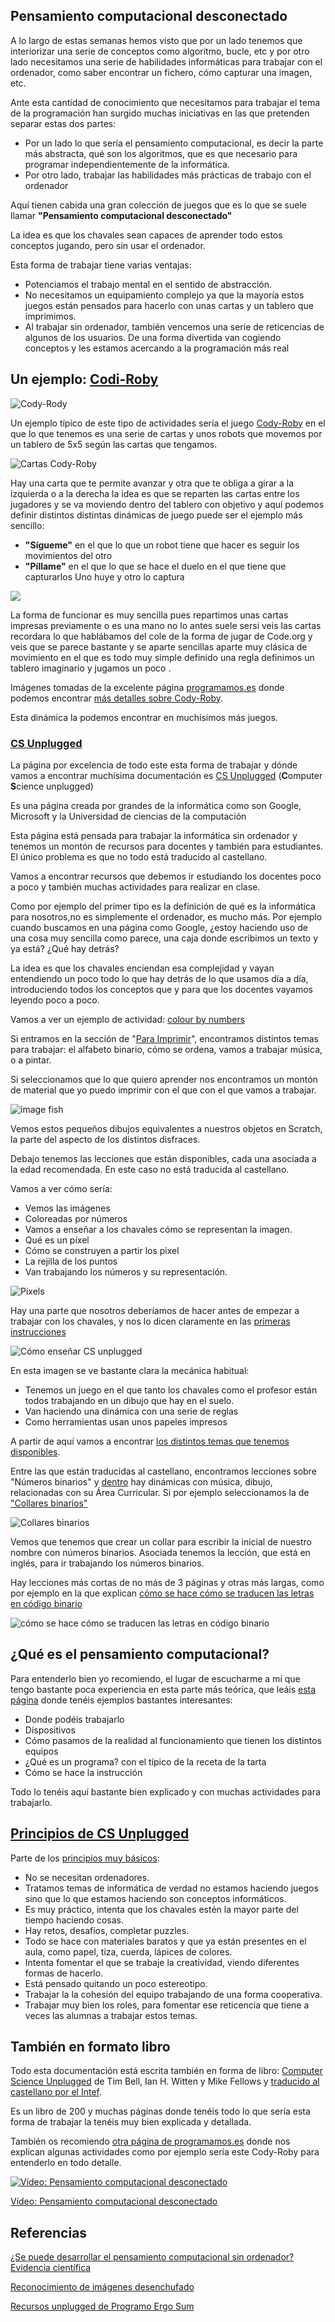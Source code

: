 ## Pensamiento computacional desconectado


A lo largo de estas semanas hemos visto que por un lado tenemos que interiorizar una serie de conceptos como algoritmo, bucle, etc y por otro lado necesitamos una serie de habilidades informáticas para trabajar con el ordenador, como saber encontrar un fichero, cómo capturar una imagen, etc. 

Ante esta cantidad de conocimiento que necesitamos para trabajar el tema de la programación han surgido muchas iniciativas en las que pretenden separar estas dos partes: 

* Por un lado lo que sería el pensamiento computacional, es decir la parte más abstracta, qué son los algoritmos, que es que necesario para programar independientemente de la informática.
* Por otro lado, trabajar las habilidades más prácticas de trabajo con el ordenador 

Aquí tienen cabida una gran colección de juegos que es lo que se suele llamar **"Pensamiento computacional desconectado"** 

La idea es que los chavales sean capaces de aprender todo estos conceptos jugando, pero sin usar el ordenador.

Esta forma de trabajar tiene varias ventajas: 

* Potenciamos el trabajo mental en el sentido de abstracción.  
* No necesitamos un equipamiento complejo ya que la mayoría estos juegos están pensados para hacerlo con unas cartas y un tablero que imprimimos.
* Al trabajar sin ordenador, también vencemos una serie de reticencias de algunos de los usuarios. De una forma divertida van cogiendo conceptos y les estamos acercando a la programación más real

## Un ejemplo: [Codi-Roby](http://www.codeweek.it/cody-roby-en/)

![Cody-Rody](./images/g4247-5-1024x512.png)

Un ejemplo típico de este tipo de actividades sería el juego [Cody-Roby](http://codeweek.it/cody-roby-en/) en el que lo que tenemos es una serie de cartas y unos robots que movemos por un tablero de 5x5 según las cartas que tengamos.

![Cartas Cody-Roby](./images/cartascody.jpeg)

Hay una carta que te permite avanzar y otra que te obliga a girar a la izquierda o a la derecha la idea es que se reparten las cartas entre los jugadores y se va moviendo dentro del tablero con objetivo y aquí podemos definir distintos distintas dinámicas de juego puede ser el ejemplo más sencillo:

* **"Sígueme"** en el que lo que un robot tiene que hacer es seguir los movimientos del otro 
* **"Píllame"**  en el que lo que se hace el duelo en el que tiene que capturarlos Uno huye y otro lo captura 

![](./images/codyRobycompleto-1-400x273.png)

La forma de funcionar es muy sencilla pues repartimos unas cartas impresas previamente o es una mano no lo antes suele sersi veis las cartas recordara lo que hablábamos del cole de la forma de jugar de Code.org y veis que se parece bastante y se aparte sencillas aparte muy clásica de movimiento en el que es todo muy simple definido una regla definimos un tablero imaginario y jugamos un poco .

Imágenes tomadas de la excelente página [programamos.es](https://programamos.es) donde podemos encontrar [más detalles sobre Cody-Roby](http://programamos.es/hack/unplugged/).

Esta dinámica la podemos encontrar en muchísimos más juegos. 


### [CS Unplugged](https://csunplugged.org/)

La página por excelencia de todo este esta forma de trabajar y dónde vamos a encontrar muchísima documentación es [CS Unplugged](https://csunplugged.org/) (**C**omputer **S**cience unplugged) 

Es una página creada por grandes de la informática como son Google, Microsoft y la Universidad de ciencias de la computación 

Esta página está pensada para trabajar la informática sin ordenador y tenemos un montón de recursos para docentes y también para estudiantes. El único problema es que no todo está traducido al castellano. 

Vamos a encontrar recursos que debemos ir estudiando los docentes poco a poco y también muchas actividades para realizar en clase.

Como por ejemplo del primer tipo es la definición de qué es la informática para nosotros,no es simplemente el ordenador, es mucho más. Por ejemplo cuando buscamos en una página como Google, ¿estoy haciendo uso de una cosa muy sencilla como parece, una caja donde escribimos un texto y ya está? ¿Qué hay detrás? 

La idea es que los chavales enciendan esa complejidad y vayan entendiendo un poco todo lo que hay detrás de lo que usamos día a día, introduciendo todos los conceptos que y para que los docentes vayamos leyendo poco a poco.

Vamos a ver un ejemplo de actividad: [colour by numbers](https://csunplugged.org/en/topics/image-representation/unit-plan/colour-by-numbers/)

Si entramos en la sección de "[Para Imprimir](https://csunplugged.org/es/resources/)", encontramos distintos temas para trabajar: el alfabeto binario, cómo se ordena, vamos a trabajar música, o a pintar.

Si seleccionamos que lo que quiero aprender nos encontramos un montón de material que yo puedo imprimir con el que con el que vamos a  trabajar.

![image fish](./images/pixel-painter-image-fish-method-black-white-paper_size-a4.png)

Vemos estos pequeños dibujos equivalentes a nuestros objetos en Scratch, la parte del  aspecto de los distintos disfraces.

Debajo tenemos las lecciones que están disponibles, cada una asociada a la edad recomendada. En este caso no está traducida al castellano. 

Vamos a ver cómo sería: 

* Vemos las imágenes
* Coloreadas por números
* Vamos a enseñar a los chavales cómo se representan la imagen.
* Qué es un píxel 
* Cómo se construyen a partir los pixel
* La rejilla de los puntos
* Van trabajando los números y su representación.

![Pixels](./images/letter-zooming-to-pixels.png)

Hay una parte que nosotros deberíamos de hacer antes de empezar a trabajar con los chavales, y nos lo dicen claramente en las [primeras instrucciones](https://csunplugged.org/es/how-do-i-teach-cs-unplugged/)

![Cómo enseñar CS unplugged](./images/what-is-csu.png)

En esta imagen se ve bastante clara la mecánica habitual:

* Tenemos un juego en el que tanto los chavales como el profesor están todos trabajando en un dibujo que hay en el suelo.
* Van haciendo una dinámica con una serie de reglas
* Como herramientas usan unos papeles impresos

A partir de aquí vamos a encontrar [los distintos temas que tenemos disponibles](https://csunplugged.org/es/topics/).

Entre las que están traducidas al castellano, encontramos lecciones sobre "Números binarios" y [dentro](https://csunplugged.org/es/topics/binary-numbers/) hay dinámicas con música, dibujo, relacionadas con su Área Curricular. Si por ejemplo seleccionamos la de ["Collares binarios"](https://csunplugged.org/es/topics/binary-numbers/integrations/binary-name-necklaces/)

![Collares binarios](./images/col_binary_necklace_copy.png)

Vemos que tenemos que crear un collar para escribir la inicial de nuestro nombre con números binarios. Asociada tenemos la lección, que está en inglés, para ir trabajando los números binarios.

Hay lecciones más cortas de no más de 3 páginas y otras más largas, como por ejemplo en la que explican [cómo se hace cómo se traducen las letras en código binario](https://csunplugged.org/en/topics/binary-numbers/unit-plan/codes-for-letters-using-binary-representation/) 

![cómo se hace cómo se traducen las letras en código binario](./images/col_binary_robot_boy_convo.png)


## ¿Qué es el pensamiento computacional?

Para entenderlo bien yo recomiendo, el lugar de escucharme a mí que tengo bastante poca experiencia en esta parte más teórica, que leáis [esta página](https://csunplugged.org/es/computational-thinking/) donde tenéis ejemplos bastantes interesantes:

* Donde podéis trabajarlo
* Dispositivos
* Cómo pasamos de la realidad al funcionamiento que tienen los distintos equipos
* ¿Qué es un programa? con el típico de la receta de la tarta
* Cómo se hace la instrucción 

Todo lo tenéis aquí bastante bien explicado y con muchas actividades para trabajarlo.

## [Principios de CS Unplugged](https://csunplugged.org/es/principles/)

Parte de los [principios muy básicos](https://csunplugged.org/es/principles/):

* No se necesitan ordenadores. 
* Tratamos temas de informática de verdad no estamos haciendo juegos sino que lo que estamos haciendo son conceptos informáticos. 
* Es muy práctico, intenta que los chavales estén la mayor parte del tiempo haciendo cosas. 
* Hay retos, desafíos, completar puzzles.
* Todo se hace con materiales baratos y que ya están presentes en el aula, como papel, tiza, cuerda, lápices de colores.
* Intenta fomentar el que se trabaje la creatividad, viendo diferentes formas  de hacerlo.
* Está pensado quitando un poco estereotipo. 
* Trabajar la la cohesión del equipo trabajando de una forma cooperativa.
* Trabajar muy bien los roles, para fomentar ese reticencia que tiene a veces las alumnas a trabajar estos temas.

## También en formato libro

Todo esta documentación está escrita también en forma de libro: [Computer Science Unplugged](https://classic.csunplugged.org/wp-content/uploads/2014/12/unpluggedTeachersDec2008-Spanish-master-ar-12182008.pdf) de Tim Bell, Ian H. Witten y Mike Fellows y [traducido al castellano por el Intef](http://code.intef.es/computer-science-unplugged/). 

Es un libro de 200 y muchas páginas donde tenéis todo lo que sería esta forma de trabajar la tenéis muy bien explicada y detallada.

También os recomiendo [otra página de programamos.es](http://programamos.es/hack/unplugged/) donde nos explican algunas actividades como por ejemplo sería este Cody-Roby para entenderlo en todo detalle.

[![Vídeo: Pensamiento computacional desconectado](https://img.youtube.com/vi/zE_8EhmpoYE/0.jpg)](https://youtu.be/zE_8EhmpoYE)


[Vídeo: Pensamiento computacional desconectado](https://youtu.be/zE_8EhmpoYE)


## Referencias

[¿Se puede desarrollar el pensamiento computacional sin ordenador? Evidencia científica](https://intef.es/Noticias/se-puede-desarrollar-el-pensamiento-computacional-sin-ordenador-evidencia-cientifica/)


[Reconocimiento de imágenes desenchufado](http://code.intef.es/crea-tu-actividad-desenchufada-para-reconocimiento-de-imagenes-utilizando-la-inteligencia-artificial/)

[Recursos unplugged de Programo Ergo Sum](https://www.programoergosum.es/tutoriales/tags/unplugged/)
